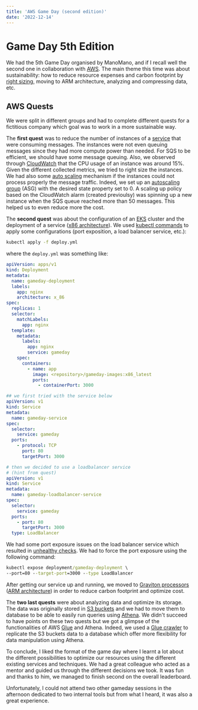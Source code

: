 ```yaml
---
title: 'AWS Game Day (second edition)'
date: '2022-12-14'
---
```


# Game Day 5th Edition

We had the 5th Game Day organised by ManoMano, and if I recall well the second one in collaboration with [AWS](https://aws.amazon.com/fr/). 
The main theme this time was about sustainability: how to reduce resource expenses and carbon footprint by [right sizing](https://aws.amazon.com/aws-cost-management/aws-cost-optimization/right-sizing), moving to ARM architecture, analyzing and compressing data, etc.


## AWS Quests

We were split in different groups and had to complete different quests for a fictitious company which goal was to work in a more sustainable way. 

The **first quest** was to reduce the number of instances of a [service](https://aws.amazon.com/sqs/) that were consuming messages. The instances were not even queuing messages since they had more compute power than needed. For SQS to be efficient, we should have some message queuing. Also, we observed through [CloudWatch](https://aws.amazon.com/cloudwatch/) that the CPU usage of an instance was around 15%. Given the different collected metrics, we tried to right size the instances. We had also some [auto scaling](https://aws.amazon.com/autoscaling/) mechanism if the instances could not process properly the message traffic. Indeed, we set up an [autoscaling group](https://docs.aws.amazon.com/autoscaling/ec2/userguide/auto-scaling-groups.html) (ASG) with the desired state property set to 0. A scaling up policy based on the CloudWatch alarm (created previoulsy) was spinning up a new instance when the SQS queue reached more than 50 messages. This helped us to even reduce more the cost.

The **second quest** was about the configuration of an [EKS](https://aws.amazon.com/eks/) cluster and the deployment of a service ([x86 architecture](https://en.wikipedia.org/wiki/X86)). We used [kubectl commands](https://docs.cparisot.people.aws.dev/static/kubernetes/cheatsheet.html#kubernetes-commandes) to apply some configurations (port exposition, a load balancer service, etc.):

```cmd
kubectl apply -f deploy.yml
```
where the `deploy.yml` was something like:

```yml
apiVersion: apps/v1
kind: Deployment
metadata:
  name: gameday-deployment
  labels:
    app: nginx
    architecture: x_86
spec:
  replicas: 1
  selector:
    matchLabels:
      app: nginx
  template:
    metadata:
      labels:
        app: nginx
        service: gameday
    spec:
      containers:
        - name: app
          image: <repository>/gameday-images:x86_latest
          ports:
            - containerPort: 3000

## we first tried with the service below
apiVersion: v1
kind: Service
metadata:
  name: gameday-service
spec:
  selector:
    service: gameday
  ports:
    - protocol: TCP
      port: 80
      targetPort: 3000

# then we decided to use a loadbalancer service 
# (hint from quest)
apiVersion: v1
kind: Service
metadata:
  name: gameday-loadbalancer-service
spec:
  selector:
    service: gameday
  ports:
    - port: 80
      targetPort: 3000
  type: LoadBalancer
```

 We had some port exposure issues on the load balancer service which resulted in [unhealthy checks](https://kubebyexample.com/concept/health-checks).
 We had to force the port exposure using the following command:

 ```cmd
 kubectl expose deployment/gameday-deployment \ 
 --port=80 --target-port=3000 --type LoadBalancer
 ```

 After getting our service up and running, we moved to [Graviton processors](https://aws.amazon.com/ec2/graviton/) ([ARM architecture](https://en.wikipedia.org/wiki/ARM_architecture_family)) in order to reduce carbon footprint and optimize cost.

 The **two last quests** were about analyzing data and optimize its storage. The data was originally stored in [S3 buckets](https://aws.amazon.com/s3/) and we had to move them to database to be able to easily run queries using [Athena](https://aws.amazon.com/athena/). We didn't succeed to have points on these two quests but we got a glimpse of the functionalities of AWS [Glue](https://docs.aws.amazon.com/glue/) and Athena. Indeed, we used a [Glue crawler](https://docs.aws.amazon.com/glue/latest/dg/add-crawler.html) to replicate the S3 buckets data to a database which offer more flexibility for data manipulation using Athena.

 To conclude, I liked the format of the game day where I learnt a lot about the different possibilities to optimize our resources using the different existing services and techniques. We had a great colleague who acted as a mentor and guided us through the different decisions we took. It was fun and thanks to him, we managed to finish second on the overall leaderboard.
 
 Unfortunately, I could not attend two other gameday sessions in the afternoon dedicated to two internal tools but from what I heard, it was also a great experience.
